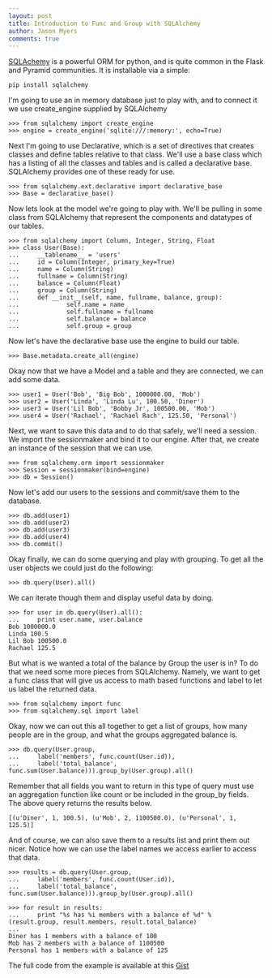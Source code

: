 ```yaml
---
layout: post
title: Introduction to Func and Group with SQLAlchemy
author: Jason Myers
comments: true
---
```



[SQLAchemy](http://www.sqlalchemy.org/) is a powerful ORM for python, and is 
quite common in the Flask and Pyramid communities.  It is installable via a simple:

    pip install sqlalchemy

I'm going to use an in memory database just to play with, and to connect it we use 
create_engine supplied by SQLAlchemy

    >>> from sqlalchemy import create_engine
    >>> engine = create_engine('sqlite:///:memory:', echo=True)

Next I'm going to use Declarative, which is a set of directives that creates
classes and define tables relative to that class.  We'll use a base class which
has a listing of all the classes and tables and is called a declarative base. 
SQLAlchemy provides one of these ready for use.

    >>> from sqlalchemy.ext.declarative import declarative_base
    >>> Base = declarative_base()

Now lets look at the model we're going to play with. We'll be pulling in some
class from SQLAlchemy that represent the components and datatypes of our tables.

    >>> from sqlalchemy import Column, Integer, String, Float
    >>> class User(Base): 
    ...     __tablename__ = 'users'   
    ...     id = Column(Integer, primary_key=True)
    ...     name = Column(String)
    ...     fullname = Column(String)
    ...     balance = Column(Float)
    ...     group = Column(String)
    ...     def __init__(self, name, fullname, balance, group):
    ...             self.name = name
    ...             self.fullname = fullname
    ...             self.balance = balance
    ...             self.group = group

Now let's have the declarative base use the engine to build our table.

    >>> Base.metadata.create_all(engine)

Okay now that we have a Model and a table and they are connected, we can add
some data.  

    >>> user1 = User('Bob', 'Big Bob', 1000000.00, 'Mob')
    >>> user2 = User('Linda', 'Linda Lu', 100.50, 'Diner')
    >>> user3 = User('Lil Bob', 'Bobby Jr', 100500.00, 'Mob')
    >>> user4 = User('Rachael', 'Rachael Rach', 125.50, 'Personal')

Next, we want to save this data and to do that safely, we'll need a session.  We 
import the sessionmaker and bind it to our engine.  After that, we create an 
instance of the session that we can use.

    >>> from sqlalchemy.orm import sessionmaker
    >>> Session = sessionmaker(bind=engine)
    >>> db = Session()

Now let's add our users to the sessions and commit/save them to the database.

    >>> db.add(user1)
    >>> db.add(user2)
    >>> db.add(user3)
    >>> db.add(user4)
    >>> db.commit()

Okay finally, we can do some querying and play with grouping. To get all the user 
objects we could just do the following:

    >>> db.query(User).all()

We can iterate though them and display useful data by doing.

    >>> for user in db.query(User).all():
    ...     print user.name, user.balance
    Bob 1000000.0
    Linda 100.5
    Lil Bob 100500.0
    Rachael 125.5

But what is we wanted a total of the balance by Group the user is in?  To do that we
need some more pieces from SQLAlchemy.  Namely, we want to get a func class that will
give us access to math based functions and label to let us label the returned data.

    >>> from sqlalchemy import func
    >>> from sqlalchemy.sql import label

Okay, now we can out this all together to get a list of groups, how many people are 
in the group, and what the groups aggregated balance is.

    >>> db.query(User.group,
    ...     label('members', func.count(User.id)),
    ...     label('total_balance', func.sum(User.balance))).group_by(User.group).all()
    
Remember that all fields you want to return in this type of query must use an aggregation 
function like count or be included in the group_by fields.  The above query returns the 
results below.

    [(u'Diner', 1, 100.5), (u'Mob', 2, 1100500.0), (u'Personal', 1, 125.5)]
    
And of course, we can also save them to a results list and print them out nicer.  Notice how 
we can use the label names we access earlier to access that data.

    >>> results = db.query(User.group,
    ...     label('members', func.count(User.id)),
    ...     label('total_balance', func.sum(User.balance))).group_by(User.group).all()

    >>> for result in results:
    ...     print "%s has %i members with a balance of %d" % (result.group, result.members, result.total_balance)
    ... 
    Diner has 1 members with a balance of 100
    Mob has 2 members with a balance of 1100500
    Personal has 1 members with a balance of 125

The full code from the example is available at this [Gist](https://gist.github.com/jasonamyers/4960262)
